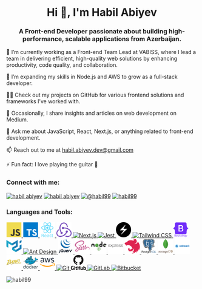 <h1 align="center">Hi 👋, I'm Habil Abiyev</h1> <h3 align="center">A Front-end Developer passionate about building high-performance, scalable applications from Azerbaijan.</h3>
🔭 I’m currently working as a Front-end Team Lead at VABISS, where I lead a team in delivering efficient, high-quality web solutions by enhancing productivity, code quality, and collaboration.

🌱 I’m expanding my skills in Node.js and AWS to grow as a full-stack developer.

👨‍💻 Check out my projects on GitHub for various frontend solutions and frameworks I’ve worked with.

📝 Occasionally, I share insights and articles on web development on Medium.

💬 Ask me about JavaScript, React, Next.js, or anything related to front-end development.

📫 Reach out to me at habil.abiyev.dev@gmail.com

⚡ Fun fact: I love playing the guitar 🎸

<h3 align="left">Connect with me:</h3> <p align="left"> <a href="https://linkedin.com/in/habil-abiyev" target="blank"><img align="center" src="https://raw.githubusercontent.com/rahuldkjain/github-profile-readme-generator/master/src/images/icons/Social/linked-in-alt.svg" alt="habil abiyev" height="30" width="40" /></a> <a href="https://fb.com/habil.abiyev" target="blank"><img align="center" src="https://raw.githubusercontent.com/rahuldkjain/github-profile-readme-generator/master/src/images/icons/Social/facebook.svg" alt="habil abiyev" height="30" width="40" /></a> <a href="https://medium.com/@habil99" target="blank"><img align="center" src="https://raw.githubusercontent.com/rahuldkjain/github-profile-readme-generator/master/src/images/icons/Social/medium.svg" alt="@habil99" height="30" width="40" /></a> <a href="https://www.hackerrank.com/habil99" target="blank"><img align="center" src="https://raw.githubusercontent.com/rahuldkjain/github-profile-readme-generator/master/src/images/icons/Social/hackerrank.svg" alt="habil99" height="30" width="40" /></a> </p>
<h3 align="left">Languages and Tools:</h3> <p align="left"> <a href="https://www.javascript.com/" target="_blank"> <img src="https://raw.githubusercontent.com/devicons/devicon/master/icons/javascript/javascript-original.svg" alt="JavaScript" width="40" height="40"/> </a> <a href="https://www.typescriptlang.org/" target="_blank"> <img src="https://raw.githubusercontent.com/devicons/devicon/master/icons/typescript/typescript-original.svg" alt="TypeScript" width="40" height="40"/> </a> <a href="https://reactjs.org/" target="_blank"> <img src="https://raw.githubusercontent.com/devicons/devicon/master/icons/react/react-original-wordmark.svg" alt="React" width="40" height="40"/> </a> <a href="https://redux.js.org/" target="_blank"> <img src="https://raw.githubusercontent.com/devicons/devicon/master/icons/redux/redux-original.svg" alt="Redux" width="40" height="40"/> </a> <a href="https://nextjs.org/" target="_blank"> <img src="https://cdn.worldvectorlogo.com/logos/nextjs-3.svg" alt="Next.js" width="40" height="40"/> </a> <a href="https://jestjs.io/" target="_blank"> <img src="https://www.vectorlogo.zone/logos/jestjsio/jestjsio-icon.svg" alt="Jest" width="40" height="40"/> </a> <a href="https://chakra-ui.com/" target="_blank"> <img src="https://raw.githubusercontent.com/devicons/devicon/master/icons/chakraui/chakraui-plain.svg" alt="Chakra UI" width="40" height="40"/> </a> <a href="https://tailwindcss.com/" target="_blank"> <img src="https://www.vectorlogo.zone/logos/tailwindcss/tailwindcss-icon.svg" alt="Tailwind CSS" width="40" height="40"/> </a> <a href="https://getbootstrap.com/" target="_blank"> <img src="https://raw.githubusercontent.com/devicons/devicon/master/icons/bootstrap/bootstrap-plain-wordmark.svg" alt="Bootstrap" width="40" height="40"/> </a> <a href="https://mui.com/" target="_blank"> <img src="https://raw.githubusercontent.com/devicons/devicon/master/icons/materialui/materialui-original.svg" alt="Material UI" width="40" height="40"/> </a> <a href="https://ant.design/" target="_blank"> <img src="https://www.vectorlogo.zone/logos/antdesign/antdesign-icon.svg" alt="Ant Design" width="40" height="40"/> </a> <a href="https://jquery.com/" target="_blank"> <img src="https://raw.githubusercontent.com/devicons/devicon/master/icons/jquery/jquery-original-wordmark.svg" alt="jQuery" width="40" height="40"/> </a> <a href="https://sass-lang.com/" target="_blank"> <img src="https://raw.githubusercontent.com/devicons/devicon/master/icons/sass/sass-original.svg" alt="Sass" width="40" height="40"/> </a> <a href="https://nodejs.org/" target="_blank"> <img src="https://raw.githubusercontent.com/devicons/devicon/master/icons/nodejs/nodejs-original-wordmark.svg" alt="Node.js" width="40" height="40"/> </a> <a href="https://expressjs.com/" target="_blank"> <img src="https://raw.githubusercontent.com/devicons/devicon/master/icons/express/express-original-wordmark.svg" alt="Express" width="40" height="40"/> </a> <a href="https://nestjs.com/" target="_blank"> <img src="https://raw.githubusercontent.com/devicons/devicon/master/icons/nestjs/nestjs-plain.svg" alt="NestJS" width="40" height="40"/> </a> <a href="https://www.postgresql.org/" target="_blank"> <img src="https://raw.githubusercontent.com/devicons/devicon/master/icons/postgresql/postgresql-original-wordmark.svg" alt="PostgreSQL" width="40" height="40"/> </a> <a href="https://www.mongodb.com/" target="_blank"> <img src="https://raw.githubusercontent.com/devicons/devicon/master/icons/mongodb/mongodb-original-wordmark.svg" alt="MongoDB" width="40" height="40"/> </a> <a href="https://webpack.js.org/" target="_blank"> <img src="https://raw.githubusercontent.com/devicons/devicon/master/icons/webpack/webpack-original-wordmark.svg" alt="Webpack" width="40" height="40"/> </a> <a href="https://babeljs.io/" target="_blank"> <img src="https://raw.githubusercontent.com/devicons/devicon/master/icons/babel/babel-original.svg" alt="Babel" width="40" height="40"/> </a> <a href="https://www.docker.com/" target="_blank"> <img src="https://raw.githubusercontent.com/devicons/devicon/master/icons/docker/docker-original-wordmark.svg" alt="Docker" width="40" height="40"/> </a> <a href="https://aws.amazon.com/" target="_blank"> <img src="https://raw.githubusercontent.com/devicons/devicon/master/icons/amazonwebservices/amazonwebservices-original-wordmark.svg" alt="AWS" width="40" height="40"/> </a> <a href="https://git-scm.com/" target="_blank"> <img src="https://www.vectorlogo.zone/logos/git-scm/git-scm-icon.svg" alt="Git" width="40" height="40"/> </a> <a href="https://github.com/" target="_blank"> <img src="https://raw.githubusercontent.com/devicons/devicon/master/icons/github/github-original-wordmark.svg" alt="GitHub" width="40" height="40"/> </a> <a href="https://gitlab.com/" target="_blank"> <img src="https://www.vectorlogo.zone/logos/gitlab/gitlab-icon.svg" alt="GitLab" width="40" height="40"/> </a> <a href="https://bitbucket.org/" target="_blank"> <img src="https://www.vectorlogo.zone/logos/bitbucket/bitbucket-icon.svg" alt="Bitbucket" width="40" height="40"/> </a> </p> <p><img align="left" src="https://github-readme-stats.vercel.app/api/top-langs?username=habil99&show_icons=true&locale=en&layout=compact" alt="habil99" /></p>
